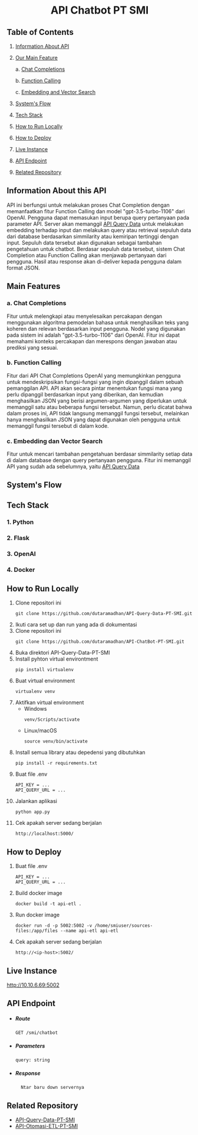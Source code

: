 <h1 align="center">API Chatbot PT SMI</h1>

## Table of Contents
1. [Information About API](#api-info)
2. [Our Main Feature](#main-feature)

   a. [Chat Completions](#chat-completions)

   b. [Function Calling](#function-calling)

   c. [Embedding and Vector Search](#embedding)
3. [System's Flow](#systems-flow)
4. [Tech Stack](#tech-stack)
5. [How to Run Locally](#run-local)
6. [How to Deploy](#deploy)
7. [Live Instance](#live-instance)
8. [API Endpoint](#endpoint)
9. [Related Repository](#related-repo)

<a name="api-info"></a>
## Information About this API
API ini berfungsi untuk melakukan proses Chat Completion dengan memanfaatkan fitur Function Calling dan model "gpt-3.5-turbo-1106" dari OpenAI. Pengguna dapat memasukan input berupa query pertanyaan pada parameter API. Server akan memanggil <a href='https://github.com/dutaramadhan/API-Query-Data-PT-SMI'>API Query Data</a> untuk melakukan embedding terhadap input dan melakukan query atau retrieval sepuluh data dari database berdasarkan simmilarity atau kemiripan tertinggi dengan input. Sepuluh data tersebut akan digunakan sebagai tambahan pengetahuan untuk chatbot. Berdasar sepuluh data tersebut, sistem Chat Completion atau Function Calling akan menjawab pertanyaan dari pengguna. Hasil atau response akan di-deliver kepada pengguna dalam format JSON.

<a name="main-feature"></a>
## Main Features
<a name="chat-completions"></a>
### a. Chat Completions
Fitur untuk melengkapi atau menyelesaikan percakapan dengan menggunakan algoritma pemodelan bahasa untuk menghasilkan teks yang koheren dan relevan berdasarkan input pengguna. Nodel yang digunakan pada sistem ini adalah "gpt-3.5-turbo-1106" dari OpenAI. Fitur ini dapat memahami konteks percakapan dan merespons dengan jawaban atau prediksi yang sesuai.
<a name="function-calling"></a>
### b. Function Calling
Fitur dari API Chat Completions OpenAI yang memungkinkan pengguna untuk mendeskripsikan fungsi-fungsi yang ingin dipanggil dalam sebuah pemanggilan API. API akan secara pintar menentukan fungsi mana yang perlu dipanggil berdasarkan input yang diberikan, dan kemudian menghasilkan JSON yang berisi argumen-argumen yang diperlukan untuk memanggil satu atau beberapa fungsi tersebut. Namun, perlu dicatat bahwa dalam proses ini, API tidak langsung memanggil fungsi tersebut, melainkan hanya menghasilkan JSON yang dapat digunakan oleh pengguna untuk memanggil fungsi tersebut di dalam kode.
<a name="embedding"></a>
### c. Embedding dan Vector Search
Fitur untuk mencari tambahan pengetahuan berdasar simmilarity setiap data di dalam database dengan query pertanyaan pengguna. Fitur ini memanggil API yang sudah ada sebelumnya, yaitu <a href='https://github.com/dutaramadhan/API-Query-Data-PT-SMI'>API Query Data</a>

<a name="systems-flow"></a>
## System's Flow

<a name="tech-stack"></a>
## Tech Stack
### 1. Python
### 2. Flask
### 3. OpenAI
### 4. Docker

<a name="run-local"></a>
## How to Run Locally
1. Clone repositori ini
   ```
   git clone https://github.com/dutaramadhan/API-Query-Data-PT-SMI.git
   ```
2. Ikuti cara set up dan run yang ada di dokumentasi
3. Clone repositori ini
   ```
   git clone https://github.com/dutaramadhan/API-ChatBot-PT-SMI.git
   ```
4. Buka direktori API-Query-Data-PT-SMI
5. Install pyhton virtual environtment 
   ```
   pip install virtualenv
   ```
6. Buat virtual environment
   ```
   virtualenv venv
   ```
7. Aktifkan virtual environment
   - Windows
     ```
     venv/Scripts/activate
     ```
   - Linux/macOS
     ```
     source venv/bin/activate
     ```
8. Install semua library atau depedensi yang dibutuhkan
   ```
   pip install -r requirements.txt
   ```
9. Buat file .env
   ```
   API_KEY = ...
   API_QUERY_URL = ...
   ```
10. Jalankan aplikasi
    ```
    python app.py
    ```
11. Cek apakah server sedang berjalan
    ```
    http://localhost:5000/
    ```

<a name="deploy"></a>
## How to Deploy
1. Buat file .env
   ```
   API_KEY = ...
   API_QUERY_URL = ...
   ```
2. Build docker image
   ```
   docker build -t api-etl .
   ```
3. Run docker image
   ```
   docker run -d -p 5002:5002 -v /home/smiuser/sources-files:/app/files --name api-etl api-etl
   ```
4. Cek apakah server sedang berjalan
    ```
    http://<ip-host>:5002/
    ```

<a name="live-instance"></a>
## Live Instance
http://10.10.6.69:5002

<a name="endpoint"></a>
## API Endpoint
 - ##### Route
   ```
   GET /smi/chatbot
   ```

- ##### Parameters
  ```
  query: string
  ```

- ##### Response
  ```
    Ntar baru down servernya
  ```

<a name="related-repo"></a>
## Related Repository
- <a href='https://github.com/dutaramadhan/API-Query-Data-PT-SMI'>API-Query-Data-PT-SMI</a>
- <a href='https://github.com/dutaramadhan/API-Otomasi-ETL-PT-SMI'>API-Otomasi-ETL-PT-SMI</a>
